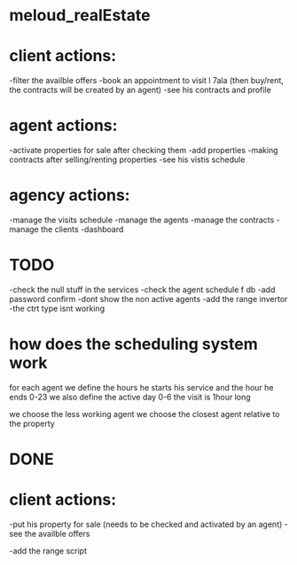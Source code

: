 # meloud_realEstate


# client actions:
-filter the availble offers 
-book an appointment to visit l 7ala (then buy/rent, the contracts will be created by an agent)
-see his contracts and profile

# agent actions:
-activate properties for sale after checking them
-add properties
-making contracts after selling/renting properties
-see his vistis schedule

# agency actions:
-manage the visits schedule
-manage the agents
-manage the contracts
-manage the clients
-dashboard


# TODO
-check the null stuff in the services
-check the agent schedule f db
-add password confirm
-dont show the non active agents
-add the range invertor
-the ctrt type isnt working



# how does the scheduling system work
for each agent we define the hours he starts his service and the hour he ends 0-23
we also define the active day 0-6
the visit is 1hour long

we choose the less working agent
we choose the closest agent relative to the property


# DONE

# client actions: 
-put his property for sale (needs to be checked and activated by an agent)
-see the availble offers

-add the range script
